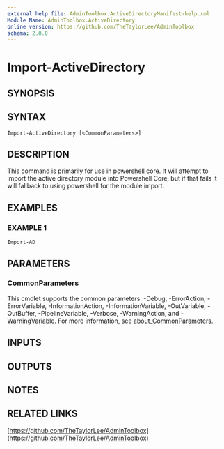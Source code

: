 ```yaml
---
external help file: AdminToolbox.ActiveDirectoryManifest-help.xml
Module Name: AdminToolbox.ActiveDirectory
online version: https://github.com/TheTaylorLee/AdminToolbox
schema: 2.0.0
---
```


# Import-ActiveDirectory

## SYNOPSIS

## SYNTAX

```
Import-ActiveDirectory [<CommonParameters>]
```

## DESCRIPTION
This command is primarily for use in powershell core.
It will attempt to import the active directory module into Powershell Core, but if that fails it will fallback to using powershell for the module import.

## EXAMPLES

### EXAMPLE 1
```
Import-AD
```

## PARAMETERS

### CommonParameters
This cmdlet supports the common parameters: -Debug, -ErrorAction, -ErrorVariable, -InformationAction, -InformationVariable, -OutVariable, -OutBuffer, -PipelineVariable, -Verbose, -WarningAction, and -WarningVariable. For more information, see [about_CommonParameters](http://go.microsoft.com/fwlink/?LinkID=113216).

## INPUTS

## OUTPUTS

## NOTES

## RELATED LINKS

[https://github.com/TheTaylorLee/AdminToolbox](https://github.com/TheTaylorLee/AdminToolbox)

